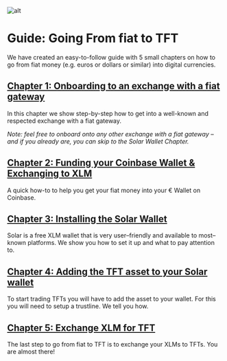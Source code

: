![alt](tftexplo.png)

# Guide: Going From fiat to TFT

We have created an easy-to-follow guide with 5 small chapters on how to go from fiat money (e.g. euros or dollars or similar) into digital currencies.

## [Chapter 1: Onboarding to an exchange with a fiat gateway](coinbase_onboarding.md)
In this chapter we show step-by-step how to get into a well-known and respected exchange with a fiat gateway.

*Note: feel free to onboard onto any other exchange with a fiat gateway – and if you already are, you can skip to the Solar Wallet Chapter.*

## [Chapter 2: Funding your Coinbase Wallet & Exchanging to XLM](coinbase_funding_exchange.md)
A quick how-to to help you get your fiat money into your € Wallet on Coinbase.

## [Chapter 3: Installing the Solar Wallet](installing_solar_wallet_funding.md)
Solar is a free XLM wallet that is very user–friendly and available to most–known platforms. We show you how to set it up and what to pay attention to.

## [Chapter 4: Adding the TFT asset to your Solar wallet](adding_tft_asset.md)
To start trading TFTs you will have to add the asset to your wallet.
For this you will need to setup a trustline. We tell you how.

## [Chapter 5: Exchange XLM for TFT](trading_tft_in_solar.md)
The last step to go from fiat to TFT is to exchange your XLMs to TFTs.
You are almost there!